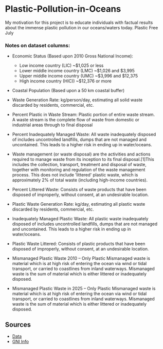 # Plastic-Pollution-in-Oceans

My motivation for this project is to educate individuals with factual results about the immense plastic pollution in our oceans/waters today. Plastic Free July 

### Notes on dataset columns:		

- Economic Status (Based upon 2010 Gross National Income):
  - Low income country (LIC) ~$1,025 or less
  - Lower middle income country (LMC) ~$1,026 and $3,995
  - Upper middle income country (UMC) ~$3,996 and $12,375
  - High income country (HIC)) ~$12,376 or more

- Coastal Population (Based upon a 50 km coastal buffer)

- Waste Generation Rate: kg/person/day, estimating all solid waste discarded by residents, commercial, etc. 

- Percent Plastic in Waste Stream: Plastic portion of entire waste stream. A waste stream is the complete flow of waste from domestic or industrial areas through to final disposal

- Percent Inadequately Managed Waste: All waste inadequately disposed of includes uncontrolled landfills, dumps that are not managed and uncontained. This leads to a higher risk in ending up in water/oceans.

- Waste management (or waste disposal) are the activities and actions required to manage waste from its inception to its final disposal.[1]This includes the collection, transport, treatment and disposal of waste, together with monitoring and regulation of the waste management process. This does not include 'littered' plastic waste, which is approximately 2% of total waste (including high-income countries).

- Percent Littered Waste: Consists of waste products that have been disposed of improperly, without consent, at an undesirable location.

- Plastic Waste Generation Rate: kg/day, estimating all plastic waste discarded by residents, commercial, etc.

- Inadequately Managed Plastic Waste: All plastic waste inadequately disposed of includes uncontrolled landfills, dumps that are not managed and uncontained. This leads to a higher risk in ending up in water/oceans.

- Plastic Waste Littered: Consists of plastic products that have been disposed of improperly, without consent, at an undesirable location.

- Mismanaged Plastic Waste 2010 – Only Plastic Mismanaged waste is material which is at high risk of entering the ocean via wind or tidal transport, or carried to coastlines from inland waterways. Mismanaged waste is the sum of material which is either littered or inadequately disposed.

- Mismanaged Plastic Waste in 2025 – Only Plastic Mismanaged waste is material which is at high risk of entering the ocean via wind or tidal transport, or carried to coastlines from inland waterways. Mismanaged waste is the sum of material which is either littered or inadequately disposed. 

## Sources
- [Data](https://science.sciencemag.org/content/suppl/2015/02/11/347.6223.768.DC1)
- [GNI Info](https://datatopics.worldbank.org/world-development-indicators/stories/the-classification-of-countries-by-income.html#:~:text=As%20of%201%20July%202019,between%20%243%2C996%20and%20%2412%2C375%3B%20high%2D)
